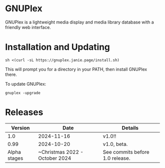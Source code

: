 # GNUPlex

GNUPlex is a lightweight media display and media library database with a
friendly web interface.

# Installation and Updating

```shell
sh <(curl -sL https://gnuplex.janie.page/install.sh)
```

This will prompt you for a directory in your PATH, then install GNUPlex there.

To update GNUPlex:

```shell
gnuplex -upgrade
```

# Releases

| Version      | Date                           | Details                         |
| ------------ | ------------------------------ | ------------------------------- |
| 1.0          | 2024-11-16                     | v1.0!!                          |
| 0.99         | 2024-10-20                     | v1.0, beta.                     |
| Alpha stages | ~Christmas 2022 - October 2024 | See commits before 1.0 release. |
